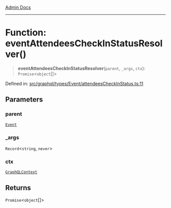 [Admin Docs](/)

***

# Function: eventAttendeesCheckInStatusResolver()

> **eventAttendeesCheckInStatusResolver**(`parent`, `_args`, `ctx`): `Promise`\<`object`[]\>

Defined in: [src/graphql/types/Event/attendeesCheckInStatus.ts:11](https://github.com/Sourya07/talawa-api/blob/61a1911602b2f0aac7635e08ae2918f4f768e8ff/src/graphql/types/Event/attendeesCheckInStatus.ts#L11)

## Parameters

### parent

[`Event`](../../Event/type-aliases/Event.md)

### \_args

`Record`\<`string`, `never`\>

### ctx

[`GraphQLContext`](../../../../context/type-aliases/GraphQLContext.md)

## Returns

`Promise`\<`object`[]\>
